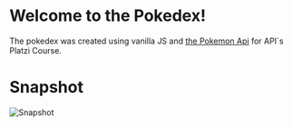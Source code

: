 # Welcome to the Pokedex!

The pokedex was created using vanilla JS and [the Pokemon Api](https://pokeapi.co/) for API´s Platzi Course.


# Snapshot
![Snapshot](https://i.ibb.co/8Y9wfRf/image.png)